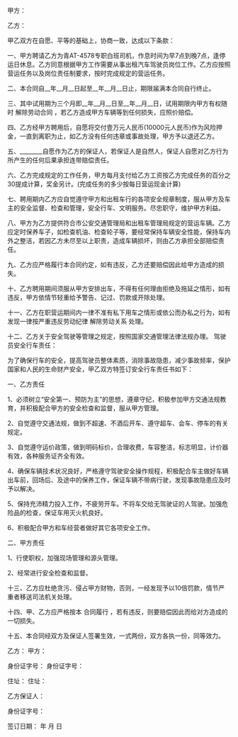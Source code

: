 
 


甲方：


乙方：


甲乙双方在自愿、平等的基础上，协商一致，达成以下条款：


一、甲方聘请乙方为青AT-4578专职白班司机，作息时间为早7点到晚7点，逢停运日休息。乙方同意根据甲方工作需要从事出租汽车驾驶员岗位工作。乙方应按照营运任务以及岗位责任制要求，按时完成规定的营运任务。


二、本合同自__年__月__日起至__年__月__日止，期限届满本合同自行终止。


三、其中试用期为三个月即__年__月__日至__年__月__日，试用期限内甲方有权随时
解除劳动合同
，若乙方造成甲方车辆等到任何损失，应照价赔偿。


四、乙方经甲方聘用后，自愿将交付壹万元人民币(10000元人民币)作为风险押金，一直到离职为止，如乙方没有任何违章或事故处理，甲方予以退还乙方。


五、________自愿作为乙方的保证人，若保证人是自然人，保证人自愿对乙方行为所产生的任何后果承担连带赔偿责任。


六、乙方完成规定的工作任务，甲方每月支付给乙方工资按乙方完成任务的百分之30提成计算，奖金另计。(完成任务的多少按每日营运现金计算)


七、聘用期内乙方应自觉遵守甲方和出租车行的各项安全规章制度，服从甲方及车主的安全监督、检查和管理，安全行车、文明服务。尽忠职守，维护甲方利益。


八、甲方为乙方提供符合市公安交通管理局和出租车管理局规定的营运车辆。乙方应定时保养车子，如检查机油、检查轮子等，要经常保持车辆安全性能，保持车内外之整洁，若因乙方未尽至以上职责，造成车辆损坏，则由乙方承担全部赔偿责任。


九、乙方应严格履行本合同约定，如有违反，乙方还要赔偿因此给甲方造成的损失。


十、乙方聘用期间须服从甲方安排出车，不得有任何理由拒绝及拖延之情形，如有违反，甲方依情节轻重给予警告、记过、罚款或开除处理。


十一、乙方在职营运期间内一律不准有私下用车之情形或依公而办私之行为，如有发现一律按严重违反劳动纪律
解除劳动关系
处理。


十二、乙方关于安全驾驶等管理之规定，按照国家交通管理法律法规办理。 驾驶员安全行车责任：


为了确保行车的安全，提高驾驶员整体素质，消除事故隐患，减少事故频率，保护国家和人民的生命财产安全，甲乙双方特签订安全行车责任书如下：


一、乙方责任


1、必须树立“安全第一、预防为主”的思想，遵章守纪，积极参加甲方交通法规教育，并积极配合甲方的安全检查和监督，服从甲方管理。


2、自觉遵守交通法规，做到不超速、不酒后开车、遵守超车、会车、停车的有关规定。


3、自觉遵守运价政策，做到明码标价，合理收费，车容整洁，标志明显，计价器有效，各种服务证齐全有效。


4、确保车辆技术状况良好，严格遵守驾驶安全操作规程，积极配合车主做好车辆出车前，回场后、及途中的保养工作，保证车辆不带病行驶，发现事故隐患应及时予以解决。


5、保持充沛精力投入工作，不疲劳开车。不将车交给无驾驶证的人驾驶。加强危险品的检查，保证车用灭火机良好。


6、积极配合甲方和车经营者做好其它各项安全工作。


二、甲方责任


1、行使职权，加强现场管理和源头管理。


2、经常进行安全检查和监督。


十三、乙方应杜绝贪污、侵占甲方财物，否则，一经发现予以10倍罚款，情节严重者移送司法机关处理。


十四、甲、乙方应严格按本
合同履行
，若有违反，则要赔偿因此而给对方造成的一切损失。


十五、本合同经双方及保证人签署生效，一式两份，双方各执一份，同等效力。


乙方： 甲方：


身份证字号： 身份证字号：


住址： 住址：


乙方保证人：


身份证字号：


签订日期： 年 月 日
 


 

 
 
 
 
 
  


  
 

  


  


  
 
 
 
 


